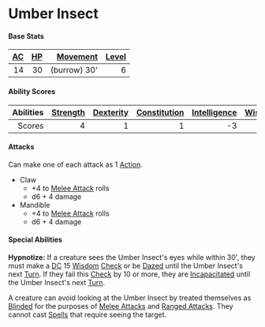 # Umber Insect

#### Base Stats

| [AC](../../../Player%20Characters/Derived%20Statistics/Armor%20Class.md) | [HP](../../../Player%20Characters/Derived%20Statistics/Health%20Points.md) | [Movement](../../../Game%20Procedures/Movement.md) | [Level](../../../Player%20Characters/Derived%20Statistics/Level.md) |
| -----------------------------------------------------------------------: | -------------------------------------------------------------------------: | -------------------------------------------------: | ------------------------------------------------------------------: |
|                                                                       14 |                                                                         30 |                                       (burrow) 30' |                                                                   6 |
#### Ability Scores

| Abilities | [Strength](../../../Player%20Characters/Chosen%20Statistics/Strength.md) | [Dexterity](../../../Player%20Characters/Chosen%20Statistics/Dexterity.md) | [Constitution](../../../Player%20Characters/Chosen%20Statistics/Constitution.md) | [Intelligence](../../../Player%20Characters/Chosen%20Statistics/Intelligence.md) | [Wisdom](../../../Player%20Characters/Chosen%20Statistics/Wisdom.md)<br> | [Charisma](../../../Player%20Characters/Chosen%20Statistics/Charisma.md)<br> |
| --------: | -----------------------------------------------------------------------: | -------------------------------------------------------------------------: | -------------------------------------------------------------------------------: | -------------------------------------------------------------------------------: | -----------------------------------------------------------------------: | ---------------------------------------------------------------------------: |
|    Scores |                                                                        4 |                                                                          1 |                                                                                1 |                                                                               -3 |                                                                        1 |                                                                           -3 |
#### Attacks
Can make one of each attack as 1 [Action](../../../Game%20Procedures/Action.md).

- Claw
	- +4 to [Melee Attack](../../../Game%20Procedures/Melee%20Attack.md) rolls
	- d6 + 4 damage
- Mandible
	- +4 to [Melee Attack](../../../Game%20Procedures/Melee%20Attack.md) rolls
	- d6 + 4 damage
#### Special Abilities
**Hypnotize:** If a creature sees the Umber Insect's eyes while within 30', they must make a [DC](../../../Game%20Procedures/DC.md) 15 [Wisdom](../../../Player%20Characters/Chosen%20Statistics/Wisdom.md) [Check](../../../Game%20Procedures/Check.md) or be [Dazed](../../../Conditions/Dazed.md) until the Umber Insect's next [Turn](../../../Game%20Procedures/Turn.md). If they fail this [Check](../../../Game%20Procedures/Check.md) by 10 or more, they are [Incapacitated](../../../Conditions/Incapacitated.md) until the Umber Insect's next [Turn](../../../Game%20Procedures/Turn.md).

A creature can avoid looking at the Umber Insect by treated themselves as [Blinded](../../../Conditions/Blinded.md) for the purposes of [Melee Attacks](../../../Game%20Procedures/Melee%20Attack.md) and [Ranged Attacks](../../../Game%20Procedures/Ranged%20Attack.md). They cannot cast [Spells](../../../Magic/Spells.md) that require seeing the target.